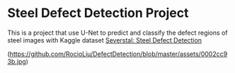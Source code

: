 # Steel Defect Detection Project

This is a project that use U-Net to predict and classify the defect regions of steel images with Kaggle dataset [Severstal: Steel Defect Detection](https://www.kaggle.com/c/severstal-steel-defect-detection/overview/evaluation)  
  
  
(https://github.com/RocioLiu/DefectDetection/blob/master/assets/0002cc93b.jpg)
  
